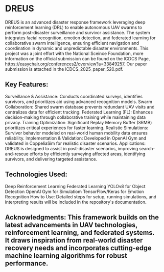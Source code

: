 # DREUS

DREUS is an advanced disaster response framework leveraging deep reinforcement learning (DRL) to enable autonomous UAV swarms to perform post-disaster surveillance and survivor assistance. The system integrates facial recognition, emotion detection, and federated learning for collaborative swarm intelligence, ensuring efficient navigation and coordination in dynamic and unpredictable disaster environments. This project was a joint effort with the National Sceince Foundation, more information on the official submission can be found on the ICDCS Page, https://easychair.org/conferences2/overview?a=33849257. Our paper submission is attached in the ICDCS_2025_paper_520.pdf.

## Key Features:
Surveillance & Assistance: Conducts coordinated surveys, identifies survivors, and prioritizes aid using advanced recognition models.
Swarm Collaboration: Shared swarm database prevents redundant UAV visits and centralizes data for efficient tracking.
Federated Learning (FL): Enhances decision-making through collaborative training while maintaining data privacy.
Training Optimization: Significant Replay Memory Buffer (SRMB) prioritizes critical experiences for faster learning.
Realistic Simulations: Survivor behavior modeled on real-world human mobility data ensures reliability.
Implementation & Validation: Developed in OpenAI Gym and validated in CoppeliaSim for realistic disaster scenarios.
Applications: DREUS is designed to assist in post-disaster scenarios, improving search-and-rescue efforts by efficiently surveying affected areas, identifying survivors, and delivering targeted assistance.

## Technologies Used:
Deep Reinforcement Learning
Federated Learning
YOLOv8 for Object Detection
OpenAI Gym for Simulatiom
TensorFlow/Keras for Emotion Recognition
How to Use: Detailed steps for setup, running simulations, and interpreting results will be included in the repository's documentation.

## Acknowledgments: This framework builds on the latest advancements in UAV technologies, reinforcement learning, and federated systems. It draws inspiration from real-world disaster recovery needs and incorporates cutting-edge machine learning algorithms for robust performance.

